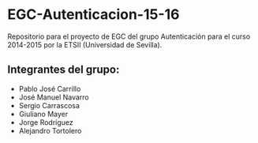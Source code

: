 ﻿EGC-Autenticacion-15-16
=======================

Repositorio para el proyecto de EGC del grupo Autenticación para el curso 2014-2015 por la ETSII (Universidad de Sevilla).

## Integrantes del grupo:
 
* Pablo José Carrillo
* José Manuel Navarro
* Sergio Carrascosa
* Giuliano Mayer
* Jorge Rodríguez
* Alejandro Tortolero

